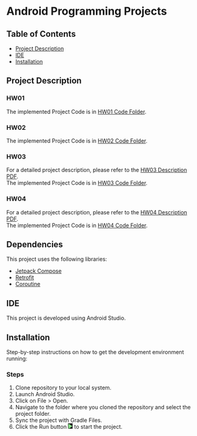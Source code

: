 # Android Programming Projects

## Table of Contents
- [Project Description](#project-description)
- [IDE](#ide)
- [Installation](#installation)

## Project Description

### HW01
The implemented Project Code is in [HW01 Code Folder](./HW1_AndroidCourse).

### HW02
The implemented Project Code is in [HW02 Code Folder](./HW2_AndroidCourse).

### HW03
For a detailed project description, please refer to the [HW03 Description PDF](./HW3_Document.pdf). <br />
The implemented Project Code is in [HW03 Code Folder](./HW3_AndroidCourse).

### HW04
For a detailed project description, please refer to the [HW04 Description PDF](./HW4-Doc.pdf). <br />
The implemented Project Code is in [HW04 Code Folder](./HW4).

## Dependencies
This project uses the following libraries:

- [Jetpack Compose](https://developer.android.com/jetpack/compose)
- [Retrofit](https://github.com/square/retrofit)
- [Coroutine](https://developer.android.com/kotlin/coroutines)

## IDE
This project is developed using Android Studio.

## Installation
Step-by-step instructions on how to get the development environment running:

### Steps
1. Clone repository to your local system.
2. Launch Android Studio.
3. Click on File > Open.
4. Navigate to the folder where you cloned the repository and select the project folder.
5. Sync the project with Gradle Files.
6. Click the Run button ![Run Image](./Visual-Studio_Run.PNG) to start the project.
